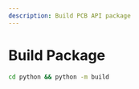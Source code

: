```yaml
---
description: Build PCB API package
---
```


# Build Package

```bash
cd python && python -m build
```
